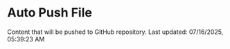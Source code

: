 # Auto Push File

Content that will be pushed to GitHub repository.
Last updated: 07/16/2025, 05:39:23 AM